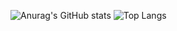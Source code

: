 ![Anurag's GitHub stats](https://github-readme-stats.vercel.app/api?username=imsohuy&show_icons=true&theme=merko)
![Top Langs](https://github-readme-stats.vercel.app/api/top-langs/?username=imsohuy&layout=compact&theme=merko)

